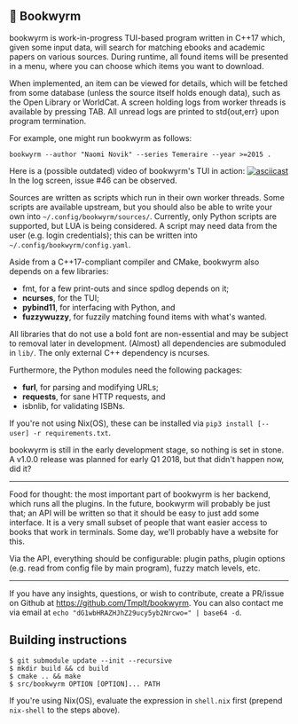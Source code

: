 📜 Bookwyrm
---
bookwyrm is work-in-progress TUI-based program written in C++17 which, given some input data,
will search for matching ebooks and academic papers on various sources.
During runtime, all found items will be presented in a menu,
where you can choose which items you want to download.

When implemented, an item can be viewed for details, which will be fetched from some database (unless the source itself holds enough data), such as the Open Library or WorldCat.
A screen holding logs from worker threads is available by pressing TAB. All unread logs are printed to std{out,err} upon program termination.

For example, one might run bookwyrm as follows:

    bookwyrm --author "Naomi Novik" --series Temeraire --year >=2015 .

Here is a (possible outdated) video of bookwyrm's TUI in action:
[![asciicast](https://asciinema.org/a/dGYzT0k95jcoyHxEqS9oANAtm.png)](https://asciinema.org/a/dGYzT0k95jcoyHxEqS9oANAtm)
In the log screen, issue #46 can be observed.

Sources are written as scripts which run in their own worker threads.
Some scripts are available upstream, but you should also be able to write your own into `~/.config/bookwyrm/sources/`. Currently, only Python scripts are supported, but LUA is being considered.
A script may need data from the user (e.g. login credentials); this can be written into `~/.config/bookwyrm/config.yaml`.

Aside from a C++17-compliant compiler and CMake, bookwyrm also depends on a few libraries:
* fmt,        for a few print-outs and since spdlog depends on it;
* **ncurses**,        for the TUI;
* **pybind11**,   for interfacing with Python, and
* **fuzzywuzzy**, for fuzzily matching found items with what's wanted.

All libraries that do not use a bold font are non-essential and may be subject to removal later in development. (Almost) all dependencies are submoduled in `lib/`.
The only external C++ dependency is ncurses.

Furthermore, the Python modules need the following packages:
* **furl**,     for parsing and modifying URLs;
* **requests**,     for sane HTTP requests, and
* isbnlib,      for validating ISBNs.

If you're not using Nix(OS), these can be installed via `pip3 install [--user] -r requirements.txt`.

bookwyrm is still in the early development stage, so nothing is set in stone.
A v1.0.0 release was planned for early Q1 2018, but that didn't happen now, did it?

---

Food for thought: the most important part of bookwyrm is her backend, which runs all the plugins.
In the future, bookwyrm will probably be just that; an API will be written so that it should be easy to just add some interface.
It is a very small subset of people that want easier access to books that work in terminals.
Some day, we'll probably have a website for this.

Via the API, everything should be configurable: plugin paths, plugin options (e.g. read from config file by main program), fuzzy match levels, etc.

---

If you have any insights, questions, or wish to contribute,
create a PR/issue on Github at <https://github.com/Tmplt/bookwyrm>.
You can also contact me via email at `echo "dG1wbHRAZHJhZ29ucy5yb2Nrcwo=" | base64 -d`.

Building instructions
---
```
$ git submodule update --init --recursive
$ mkdir build && cd build
$ cmake .. && make
$ src/bookwyrm OPTION [OPTION]... PATH
```

If you're using Nix(OS), evaluate the expression in `shell.nix` first (prepend `nix-shell` to the steps above).
